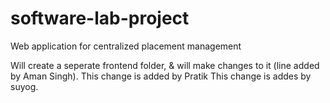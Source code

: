 # software-lab-project

Web application for centralized placement management

Will create a seperate frontend folder, & will make changes to it (line added by Aman Singh).
This change is added by Pratik
This change is addes by suyog.
